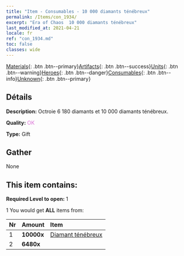 ```yaml
---
title: "Item - Consumables - 10 000 diamants ténébreux"
permalink: /Items/con_1934/
excerpt: "Era of Chaos  10 000 diamants ténébreux"
last_modified_at: 2021-04-21
locale: fr
ref: "con_1934.md"
toc: false
classes: wide
---
```

 [Materials](/fr/Items/){: .btn .btn--primary}[Artifacts](/fr/Items/Artifacts/){: .btn .btn--success}[Units](/fr/Items/Units/){: .btn .btn--warning}[Heroes](/fr/Items/Heroes/){: .btn .btn--danger}[Consumables](/fr/Items/Consumables/){: .btn .btn--info}[Unknown](/fr/Items/Unknown/){: .btn .btn--primary}

## Détails
 **Description:** Octroie 6 180 diamants et 10 000 diamants ténébreux.

 **Quality:** <span style="color: #DA70D6">OK</span>

 **Type:** Gift

## Gather

  None

## This item contains:

 **Required Level to open:** 1

 1 You would get **ALL** items  from:

  | Nr | Amount |     Item    |
  |:---|:-------|:------------|
  | 1 |  **10000x** | [Diamant ténébreux](/fr/Items/con_554/) |  | 
  | 2 |  **6480x** | <i class="fas fa-gem"/> |  | 
